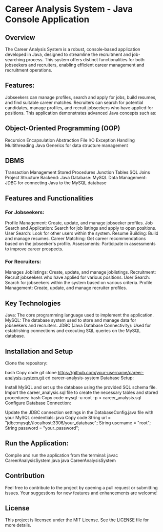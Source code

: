 # Career Analysis System - Java Console Application
## Overview
The Career Analysis System is a robust, console-based application developed in Java, designed to streamline the recruitment and job-searching process. This system offers distinct functionalities for both jobseekers and recruiters, enabling efficient career management and recruitment operations.

## Features:
Jobseekers can manage profiles, search and apply for jobs, build resumes, and find suitable career matches.
Recruiters can search for potential candidates, manage profiles, and recruit jobseekers who have applied for positions.
This application demonstrates advanced Java concepts such as:

## Object-Oriented Programming (OOP)
Recursion
Encapsulation
Abstraction
File I/O
Exception Handling
Multithreading
Java Generics for data structure management
## DBMS
Transaction Management
Stored Procedures
Junction Tables
SQL Joins
Project Structure
Backend: Java
Database: MySQL
Data Management: JDBC for connecting Java to the MySQL database
## Features and Functionalities
### For Jobseekers:
Profile Management: Create, update, and manage jobseeker profiles.
Job Search and Application: Search for job listings and apply to open positions.
User Search: Look for other users within the system.
Resume Building: Build and manage resumes.
Career Matching: Get career recommendations based on the jobseeker's profile.
Assessments: Participate in assessments to improve career prospects.
### For Recruiters:
Manages Joblistings: Create, update, and manage joblistings.
Recruitment: Recruit jobseekers who have applied for various positions.
User Search: Search for jobseekers within the system based on various criteria.
Profile Management: Create, update, and manage recruiter profiles.
## Key Technologies
Java: The core programming language used to implement the application.
MySQL: The database system used to store and manage data for jobseekers and recruiters.
JDBC (Java Database Connectivity): Used for establishing connections and executing SQL queries on the MySQL database.
## Installation and Setup
Clone the repository:

bash
Copy code
git clone https://github.com/your-username/career-analysis-system.git
cd career-analysis-system
Database Setup:

Install MySQL and set up the database using the provided SQL schema file.
Import the career_analysis.sql file to create the necessary tables and stored procedures:
bash
Copy code
mysql -u root -p < career_analysis.sql
Configure Database Connection:

Update the JDBC connection settings in the DatabaseConfig.java file with your MySQL credentials:
java
Copy code
String url = "jdbc:mysql://localhost:3306/your_database";
String username = "root";
String password = "your_password";
## Run the Application:
Compile and run the application from the terminal:
javac CareerAnalysisSystem.java
java CareerAnalysisSystem

## Contribution
Feel free to contribute to the project by opening a pull request or submitting issues. Your suggestions for new features and enhancements are welcome!

## License
This project is licensed under the MIT License. See the LICENSE file for more details.

